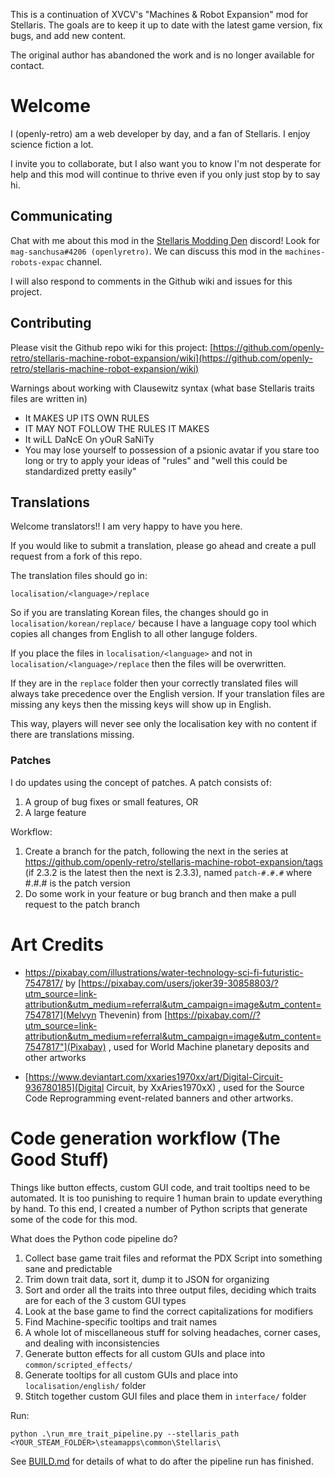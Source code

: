 This is a continuation of XVCV's "Machines & Robot Expansion" mod for Stellaris. The goals are to keep it up to date with the latest game version, fix bugs, and add new content.

The original author has abandoned the work and is no longer available for contact.

# Welcome

I (openly-retro) am a web developer by day, and a fan of Stellaris. I enjoy science fiction a lot.

I invite you to collaborate, but I also want you to know I'm not desperate for help and this mod will continue to thrive even if you only just stop by to say hi.

## Communicating

Chat with me about this mod in the [Stellaris Modding Den](https://discord.gg/vKwNs93g ) discord! Look for `mag-sanchusa#4206 (openlyretro)`. We can discuss this mod in the `machines-robots-expac` channel.

I will also respond to comments in the Github wiki and issues for this project.

## Contributing

Please visit the Github repo wiki for this project: [https://github.com/openly-retro/stellaris-machine-robot-expansion/wiki](https://github.com/openly-retro/stellaris-machine-robot-expansion/wiki)

Warnings about working with Clausewitz syntax (what base Stellaris traits files are written in)

- It MAKES UP ITS OWN RULES
- IT MAY NOT FOLLOW THE RULES IT MAKES
- It wiLL DaNcE On yOuR SaNiTy
- You may lose yourself to possession of a psionic avatar if you stare too long or try to apply your ideas of "rules" and "well this could be standardized pretty easily"

## Translations

Welcome translators!! I am very happy to have you here.

If you would like to submit a translation, please go ahead and create a pull request from a fork of this repo.

The translation files should go in:

`localisation/<language>/replace`

So if you are translating Korean files, the changes should go in `localisation/korean/replace/` because I have a language copy tool which copies all changes from English to all other languge folders.

If you place the files in `localisation/<language>` and not in `localisation/<language>/replace` then the files will be overwritten.

If they are in the `replace` folder then your correctly translated files will always take precedence over the English version. If your translation files are missing any keys then the missing keys will show up in English.

This way, players will never see only the localisation key with no content if there are translations missing.

### Patches

I do updates using the concept of patches. A patch consists of:

1. A group of bug fixes or small features, OR
2. A large feature

Workflow:

1. Create a branch for the patch, following the next in the series at https://github.com/openly-retro/stellaris-machine-robot-expansion/tags (if 2.3.2 is the latest then the next is 2.3.3), named `patch-#.#.#` where #.#.# is the patch version
2. Do some work in your feature or bug branch and then make a pull request to the patch branch

# Art Credits

- https://pixabay.com/illustrations/water-technology-sci-fi-futuristic-7547817/ by [https://pixabay.com/users/joker39-30858803/?utm_source=link-attribution&utm_medium=referral&utm_campaign=image&utm_content=7547817](Melvyn Thevenin) from [https://pixabay.com//?utm_source=link-attribution&utm_medium=referral&utm_campaign=image&utm_content=7547817"](Pixabay) , used for World Machine planetary deposits and other artworks

- [https://www.deviantart.com/xxaries1970xx/art/Digital-Circuit-936780185](Digital Circuit, by XxAries1970xX) , used for the Source Code Reprogramming event-related banners and other artworks.

# Code generation workflow (The Good Stuff)

Things like button effects, custom GUI code, and trait tooltips need to be automated. It is too punishing to require 1 human brain to update everything by hand. To this end, I created a number of Python scripts that generate some of the code for this mod.

What does the Python code pipeline do?

1. Collect base game trait files and reformat the PDX Script into something sane and predictable
2. Trim down trait data, sort it, dump it to JSON for organizing
3. Sort and order all the traits into three output files, deciding which traits are for each of the 3 custom GUI types
4. Look at the base game to find the correct capitalizations for modifiers
5. Find Machine-specific tooltips and trait names
6. A whole lot of miscellaneous stuff for solving headaches, corner cases, and dealing with inconsistencies
7. Generate button effects for all custom GUIs and place into `common/scripted_effects/`
8. Generate tooltips for all custom GUIs and place into `localisation/english/` folder
9. Stitch together custom GUI files and place them in `interface/` folder

Run: 

`python .\run_mre_trait_pipeline.py --stellaris_path <YOUR_STEAM_FOLDER>\steamapps\common\Stellaris\`

See [BUILD.md](BUILD.md) for details of what to do after the pipeline run has finished.
